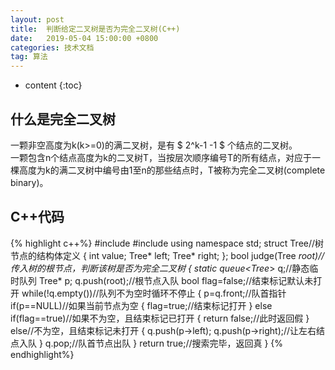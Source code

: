 ```yaml
---
layout: post
title:  判断给定二叉树是否为完全二叉树(C++)
date:   2019-05-04 15:00:00 +0800
categories: 技术文档
tag: 算法
---
```

<head>
    <script src="https://cdn.mathjax.org/mathjax/latest/MathJax.js?config=TeX-AMS-MML_HTMLorMML" type="text/javascript"></script>
    <script type="text/x-mathjax-config">
        MathJax.Hub.Config({
            tex2jax: {
            skipTags: ['script', 'noscript', 'style', 'textarea', 'pre'],
            inlineMath: [['$','$']]
            }
        });
    </script>
</head>



* content
{:toc}


什么是完全二叉树
-------------------------------------
一颗非空高度为k(k>=0)的满二叉树，是有 $ 2^k-1 -1 $ 个结点的二叉树。   
一颗包含n个结点高度为k的二叉树T，当按层次顺序编号T的所有结点，对应于一棵高度为k的满二叉树中编号由1至n的那些结点时，T被称为完全二叉树(complete binary)。  

C++代码
-------------------------------------

{% highlight c++%}
#include<iostream>
#include<queue>
using namespace std;
struct Tree//树节点的结构体定义
{
    int value;
    Tree* left;
    Tree* right;
};
bool judge(Tree *root)//传入树的根节点，判断该树是否为完全二叉树
{
    static queue<Tree*> q;//静态临时队列
    Tree* p;
    q.push(root);//根节点入队
    bool flag=false;//结束标记默认未打开
    while(!q.empty())//队列不为空时循环不停止
    {
        p=q.front;//队首指针
        if(p==NULL)//如果当前节点为空
        {
            flag=true;//结束标记打开
        }
        else if(flag==true)//如果不为空，且结束标记已打开
        {
            return false;//此时返回假
        }
        else//不为空，且结束标记未打开
        {
            q.push(p->left);
            q.push(p->right);//让左右结点入队
        }
        q.pop;//队首节点出队
    }
    return true;//搜索完毕，返回真
}
{% endhighlight%}

